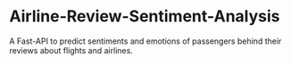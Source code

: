 # Airline-Review-Sentiment-Analysis
A Fast-API to predict sentiments and emotions of passengers behind their reviews about flights and airlines.
